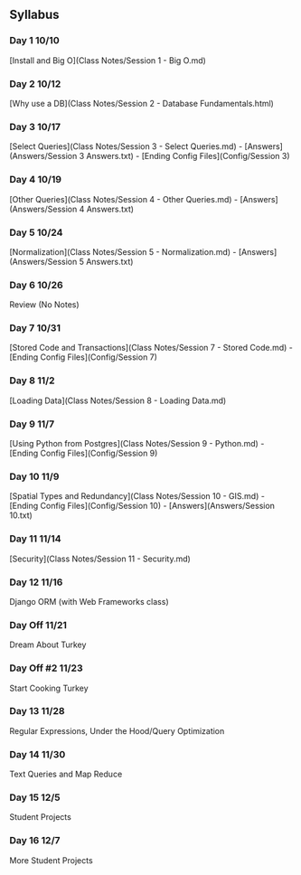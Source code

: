 ## Syllabus
### Day 1 10/10
[Install and Big O](Class Notes/Session 1 - Big O.md)
### Day 2 10/12
[Why use a DB](Class Notes/Session 2 - Database Fundamentals.html)
### Day 3 10/17
[Select Queries](Class Notes/Session 3 - Select Queries.md) -  [Answers](Answers/Session 3 Answers.txt) - [Ending Config Files](Config/Session 3)
### Day 4 10/19
[Other Queries](Class Notes/Session 4 - Other Queries.md) - [Answers](Answers/Session 4 Answers.txt)
### Day 5 10/24
[Normalization](Class Notes/Session 5 - Normalization.md) - [Answers](Answers/Session 5 Answers.txt)
### Day 6 10/26
Review (No Notes)
### Day 7 10/31
[Stored Code and Transactions](Class Notes/Session 7 - Stored Code.md) - [Ending Config Files](Config/Session 7)
### Day 8 11/2
[Loading Data](Class Notes/Session 8 - Loading Data.md)
### Day 9 11/7
[Using Python from Postgres](Class Notes/Session 9 - Python.md) - [Ending Config Files](Config/Session 9)
### Day 10 11/9
[Spatial Types and Redundancy](Class Notes/Session 10 - GIS.md) - [Ending Config Files](Config/Session 10) - [Answers](Answers/Session 10.txt)
### Day 11 11/14
[Security](Class Notes/Session 11 - Security.md)
### Day 12 11/16
Django ORM (with Web Frameworks class)
### Day Off 11/21
Dream About Turkey
### Day Off #2 11/23
Start Cooking Turkey
### Day 13 11/28
Regular Expressions, Under the Hood/Query Optimization
### Day 14 11/30
Text Queries and Map Reduce
### Day 15 12/5
Student Projects
### Day 16 12/7
More Student Projects
